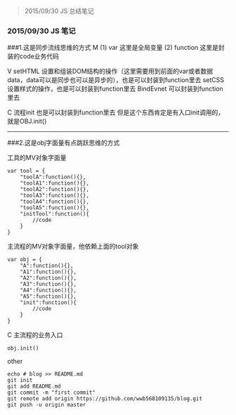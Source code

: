 > 2015/09/30 JS 总结笔记


### 2015/09/30 JS 笔记
###1.这是同步流线思维的方式
M
(1) var 这里是全局变量
(2) function 这里是封装的code业务代码

V
setHTML 设置和组装DOM结构的操作（这里需要用到前面的var或者数据data，data可以是同步也可以是异步的），也是可以封装到function里去
setCSS 设置样式的操作，也是可以封装到function里去
BindEvnet 可以封装到function里去

C
流程init 也是可以封装到function里去
但是这个东西肯定是有入口init调用的，就是OBJ.init()


-----------------------------------------------

###2.这是obj字面量有点跳跃思维的方式

工具的MV对象字面量
```
var tool = {
	"toolA":function(){},
	"toolA1":function(){},
	"toolA2":function(){},
	"toolA3":function(){},
	"toolA4":function(){},
	"toolA5":function(){},
	"initTool":function(){
		//code 
	}
}
```
主流程的MV对象字面量，他依赖上面的tool对象
```
var obj = {
	"A":function(){},
	"A1":function(){},
	"A2":function(){},
	"A3":function(){},
	"A4":function(){},
	"A5":function(){},
	"init":function(){
		//code 
	}
}
```
C
主流程的业务入口
```
obj.init()
```



other
```
echo # blog >> README.md
git init
git add README.md
git commit -m "first commit"
git remote add origin https://github.com/wwb568109135/blog.git
git push -u origin master
```